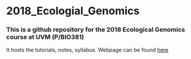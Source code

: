 # 2018_Ecologial_Genomics

### This is a github repository for the 2018 Ecological Genomics course at UVM (P/BIO381)

It hosts the tutorials, notes, syllabus. Webpage can be found [here](https://adnguyen.github.io/2017_Ecological_Genomics/)

